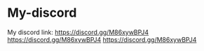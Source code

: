 # My-discord
My discord link:
https://discord.gg/M86xywBPJ4
https://discord.gg/M86xywBPJ4
https://discord.gg/M86xywBPJ4
